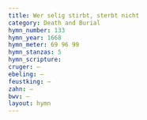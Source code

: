 ```yaml
---
title: Wer selig stirbt, sterbt nicht
category: Death and Burial
hymn_number: 133
hymn_year: 1668
hymn_meter: 69 96 99
hymn_stanzas: 5
hymn_scripture: 
cruger: —
ebeling: —
feustking: —
zahn: —
bwv: —
layout: hymn
---
```

<br>


